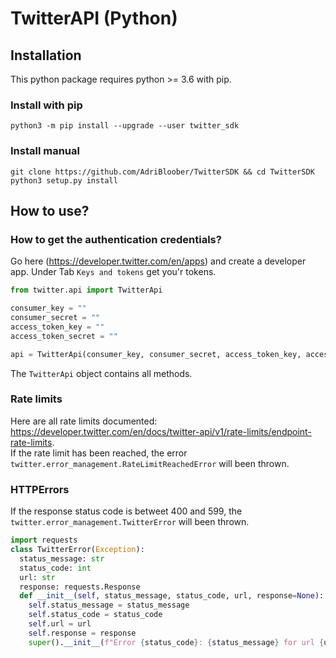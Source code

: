 # TwitterAPI (Python)

## Installation

This python package requires python >= 3.6 with pip.

### Install with pip

```shell
python3 -m pip install --upgrade --user twitter_sdk
```

### Install manual

```shell
git clone https://github.com/AdriBloober/TwitterSDK && cd TwitterSDK
python3 setup.py install
```

## How to use?

### How to get the authentication credentials?

Go here (https://developer.twitter.com/en/apps) and create a developer app. Under Tab `Keys and tokens` get you'r tokens.



```python
from twitter.api import TwitterApi

consumer_key = ""
consumer_secret = ""
access_token_key = ""
access_token_secret = ""

api = TwitterApi(consumer_key, consumer_secret, access_token_key, access_token_secret)
```

The `TwitterApi` object contains all methods.

### Rate limits

Here are all rate limits documented: https://developer.twitter.com/en/docs/twitter-api/v1/rate-limits/endpoint-rate-limits.   
If the rate limit has been reached, the error ``twitter.error_management.RateLimitReachedError`` will been thrown.

### HTTPErrors

If the response status code is betweet 400 and 599, the ``twitter.error_management.TwitterError`` will been thrown.
```python
import requests
class TwitterError(Exception):
  status_message: str
  status_code: int
  url: str
  response: requests.Response
  def __init__(self, status_message, status_code, url, response=None):
    self.status_message = status_message
    self.status_code = status_code
    self.url = url
    self.response = response
    super().__init__(f"Error {status_code}: {status_message} for url {url}.")
```
